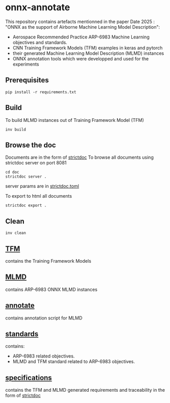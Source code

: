 # onnx-annotate
This repository contains artefacts mentionned in the paper Date 2025 : "ONNX as the support of Airborne Machine Learning Model Description":
* Aerospace Recommended Practice ARP-6983 Machine Learning objectives and standards.
* CNN Training Framework Models (TFM) examples in keras and pytorch 
* their generated Machine Learning Model Description (MLMD) instances
* ONNX annotation tools which were developped and used for the experiments

## Prerequisites

    pip install -r requirements.txt

## Build
To build MLMD instances out of Training Framework Model (TFM)

    inv build

## Browse the doc
Documents are in the form of [strictdoc](https://strictdoc.readthedocs.io/en/stable/)
To browse all documents using strictdoc server on port 8081

    cd doc
    strictdoc server . 

server params are in [strictdoc.toml](doc/strictdoc.toml)

To export to html all documents

    strictdoc export . 

## Clean

    inv clean

## [TFM](TFM) 
contains the Training Framework Models

## [MLMD](MLMD)
contains ARP-6983 ONNX MLMD instances 

## [annotate](annotate) 
contains annotation script for MLMD

## [standards](doc/01_standards)
contains: 
* ARP-6983 related objectives.
* MLMD and TFM standard related to ARP-6983 objectives.

## [specifications](doc/02_specifications)
contains the TFM and MLMD generated requirements and traceability in the form of [strictdoc](https://strictdoc.readthedocs.io/en/stable/)